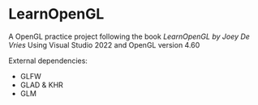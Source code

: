 # LearnOpenGL
A OpenGL practice project following the book *LearnOpenGL by Joey De Vries* 
Using Visual Studio 2022 and OpenGL version 4.60

External dependencies:
  - GLFW
  - GLAD & KHR
  - GLM
